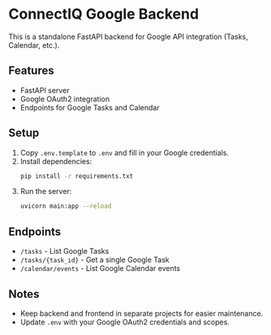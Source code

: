 # ConnectIQ Google Backend

This is a standalone FastAPI backend for Google API integration (Tasks, Calendar, etc.).

## Features
- FastAPI server
- Google OAuth2 integration
- Endpoints for Google Tasks and Calendar

## Setup
1. Copy `.env.template` to `.env` and fill in your Google credentials.
2. Install dependencies:
   ```sh
   pip install -r requirements.txt
   ```
3. Run the server:
   ```sh
   uvicorn main:app --reload
   ```

## Endpoints
- `/tasks` - List Google Tasks
- `/tasks/{task_id}` - Get a single Google Task
- `/calendar/events` - List Google Calendar events

## Notes
- Keep backend and frontend in separate projects for easier maintenance.
- Update `.env` with your Google OAuth2 credentials and scopes.
